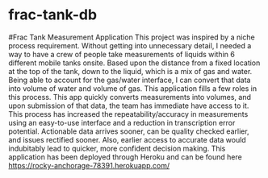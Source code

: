 # frac-tank-db
#Frac Tank Measurement Application This project was inspired by a niche process requirement. Without getting into unnecessary detail, I needed a way to have a crew of people take measurements of liquids within 6 different mobile tanks onsite. Based upon the distance from a fixed location at the top of the tank, down to the liquid, which is a mix of gas and water. Being able to account for the gas/water interface, I can convert that data into volume of water and volume of gas. This application fills a few roles in this process. This app quickly converts measurements into volumes, and upon submission of that data, the team has immediate have access to it. This process has increased the repeatability/accuracy in measurements using an easy-to-use interface and a reduction in transcription error potential. Actionable data arrives sooner, can be quality checked earlier, and issues rectified sooner. Also, earlier access to accurate data would indubitably lead to quicker, more confident decision making.
This application has been deployed through Heroku and can be found here https://rocky-anchorage-78391.herokuapp.com/
